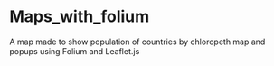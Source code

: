 # Maps_with_folium
A map made to show population of countries by chloropeth map and popups using Folium and Leaflet.js
